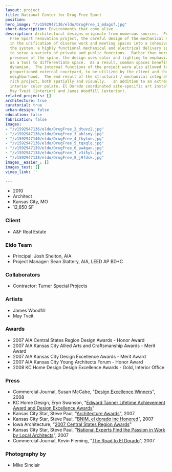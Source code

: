 ```yaml
---
layout: project
title: National Center for Drug Free Sport
position: 
hero_image: "/v1592947136/eldo/DrugFree_1_mdagsf.jpg"
short-description: Environments that come alive
description: Architectural designs originate from numerous sources.  For the Drug
  Free Sport renovation project, the careful design of the mechanical system assisted
  in the unification of diverse work and meeting spaces into a cohesive whole.  In
  the system, a highly functional mechanical and electrical delivery spine was created
  to serve a variety of private and public functions.  Rather than merely hiding the
  presence of the spine, the design uses color and lighting to emphasize its importance
  as a tool to differentiate space.  As a result, common spaces benefit from an unexpected
  dynamism.  The internal functions of the project were also allowed to inform a well
  proportioned external courtyard, to be utilized by the client and the surrounding
  neighborhood.  The end result of the structural / mechanical integration is an experientially
  rich project, both spatially and visually.   In addition to an extremely vibrant
  interior color palate, El Dorado coordinated site-specific art installations by
  May Tveit (interior) and James Woodfill (exterior).
related_projects: []
architecture: true
curatorial: true
urban-design: false
education: false
fabrication: false
images:
- "/v1592947136/eldo/DrugFree_2_dtuvz2.jpg"
- "/v1592947136/eldo/DrugFree_3_ablsny.jpg"
- "/v1592947140/eldo/DrugFree_4_fkytme.jpg"
- "/v1592947136/eldo/DrugFree_5_tqxqlq.jpg"
- "/v1592947139/eldo/DrugFree_6_pw4gan.jpg"
- "/v1592947138/eldo/DrugFree_7_v3i5yl.jpg"
- "/v1592947138/eldo/DrugFree_8_j9fdsk.jpg"
images__easier_: []
images_test: []
vimeo_link: ''

---
```

* 2010
* Architect
* Kansas City, MO
* 12,850 SF

### Client

* A&F Real Estate

### Eldo Team

* Principal: Josh Shelton, AIA
* Project Manager: Sean Slattery, AIA, LEED AP BD+C

### Collaborators

* Contractor: Turner Special Projects

### Artists

* James Woodfill
* May Tveit

### Awards

* 2007 AIA Central States Region Design Awards - Honor Award
* 2007 AIA Kansas City Allied Arts and Craftsmanship Awards - Merit Award
* 2007 AIA Kansas City Design Excellence Awards - Merit Award
* 2007 AIA Kansas City Young Architects Forum - Honor Award
* 2008 KC Home Design Design Excellence Awards - Gold, Interior Office

### Press

* Commercial Journal, Susan McCabe, "[Design Excellence Winners](downloads.ctfassets.net/7ceafwpo4r5g/386rGYMVgjV6JqSbQJtZ6L/3ef0a028016163a283b097b2306568ce/2008-el_dorado-Commercial_Journal.pdf )", 2008
* KC Home Design, Eryn Swanson, "[Edward Tanner Lifetime Achievement Award and Design Excellence Awards](downloads.ctfassets.net/7ceafwpo4r5g/37XvC6afNSJrdmlGiCKTzr/022f108049b58e6bbf2c3708827cfd2c/2008-el_dorado_-KC_HomeDesign.pdf )"
* Kansas City Star, Steve Paul, "[Architecture Awards](assets.ctfassets.net/7ceafwpo4r5g/6RN6afcGPEM3f6JaHkyJNq/d0ad1cfec0f2a68b1547a2766fb65634/Architecture_Awards_KCStar_092607.pdf )", 2007
* Kansas City Star, Steve Paul, "[BNIM, el dorado inc Honored](assets.ctfassets.net/7ceafwpo4r5g/3UmWXRKCfe98obCIY0eq0v/896f424fd582fb4c20c3e0193a83856a/2007-AIA_Design_Awards-KC_Star.pdf)", 2007
* Iowa Architecture, "[2007 Central States Region Awards](assets.ctfassets.net/7ceafwpo4r5g/1qiKJpdnf8VAbJYkNkwXld/0a1407435f8f38fa8e3f6bacfef19dcb/2007-Central_States_TWA-Iowa_Architecture.pdf )"
* Kansas City Star, Steve Paul, "[National Experts Find the Passion in Work by Local Architects](assets.ctfassets.net/7ceafwpo4r5g/4FPU7ONCyBentaABNb6Zbl/15a971dd8d58dc8d1ce9096c3fdb9622/National_experts_find_the_passion_in_work_by_local_architects_KC_Star_111207.pdf)", 2007
* Commercial Journal, Kevin Fleming, "[The Road to El Dorado](assets.ctfassets.net/7ceafwpo4r5g/6w52Xb0ToGNMen1qLw8bfO/4079a5df76d592cafc51d4a8b55936e1/2007-el_dorado_inc-Commercial_Journal-compressed.pdf)", 2007

### Photography by

* Mike Sinclair